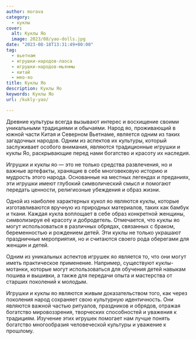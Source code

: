 ```yaml
---
author: morava
category:
  - куклы
cover:
  alt: Kуклы Яо
  image: 2023/08/yao-dolls.jpg
date: "2023-08-18T13:31:49+00:00"
tag:
  - вьетнам
  - игрушки-народов-лаоса
  - игрушки-народов-мьянмы
  - китай
  - мяо-яо
title: Kуклы Яо
description: Kуклы Яо
keywords: Kуклы Яо
url: /kukly-yao/

---
```

Древние культуры всегда вызывают интерес и восхищение своими уникальными традициями и обычаями. Народ яо, проживающий в южной части Китая и Северном Вьетнаме, является одним из таких загадочных народов. Одним из аспектов их культуры, который заслуживает особого внимания, являются традиционные игрушки и куклы Яо, раскрывающие перед нами богатство и красоту их наследия.

Игрушки и куклы яо — это не только средства развлечения, но и важные артефакты, хранящие в себе многовековую историю и мудрость этого народа. Основанные на местных легендах и преданиях, эти игрушки имеют глубокий символический смысл и помогают передать ценности, религиозные убеждения и образ жизни.

Одной из наиболее характерных кукол яо являются куклы, которые изготавливаются вручную из природных материалов, таких как бамбук и ткани. Каждая кукла воплощает в себе образ конкретной женщины, символизируя её красоту и добродетель. Отмечается, что куклы яо могут использоваться в различных обрядах, связанных с браком, беременностью и рождением детей. Эти куклы не только украшают праздничные мероприятия, но и считаются своего рода оберегами для женщин и детей.

Одним из уникальных аспектов игрушек яо является то, что они могут иметь практическое применение. Например, существуют куклы-мотанки, которые могут использоваться для обучения детей навыкам пошива и вышивки, а также для передачи опыта и мастерства от старших поколений к молодым.

Игрушки и куклы яо являются живым доказательством того, как через поколения народ сохраняет свою культурную идентичность. Они являются важной частью ритуалов, праздников и обрядов, отражая богатство мировоззрения, творческих способностей и уважения к традициям. Изучение этих игрушек помогает нам лучше понять богатство многообразия человеческой культуры и уважение к прошлому.
